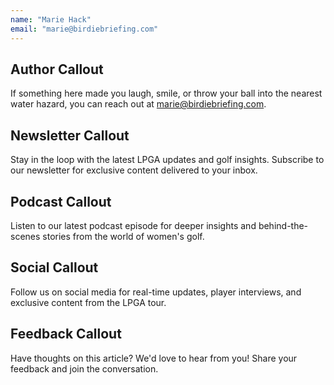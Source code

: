 ```yaml
---
name: "Marie Hack"
email: "marie@birdiebriefing.com"
---
```


## Author Callout

If something here made you laugh, smile, or throw your ball into the nearest water hazard, you can reach out at marie@birdiebriefing.com.

## Newsletter Callout

Stay in the loop with the latest LPGA updates and golf insights. Subscribe to our newsletter for exclusive content delivered to your inbox.

## Podcast Callout

Listen to our latest podcast episode for deeper insights and behind-the-scenes stories from the world of women's golf.

## Social Callout

Follow us on social media for real-time updates, player interviews, and exclusive content from the LPGA tour.

## Feedback Callout

Have thoughts on this article? We'd love to hear from you! Share your feedback and join the conversation.
